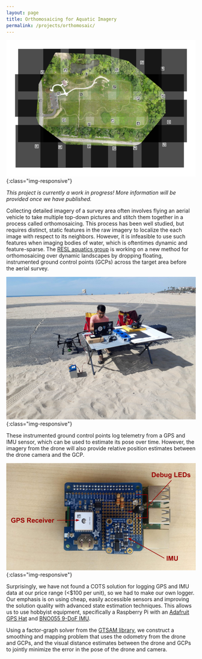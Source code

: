 ```yaml
---
layout: page
title: Orthomosaicing for Aquatic Imagery
permalink: /projects/orthomosaic/
---
```


![Stitched image of the Aukerman dataset](/assets/images/orthomosaic-aukerman.png){:class="img-responsive"}

*This project is currently a work in progress! More information will be provided once we have published.*

Collecting detailed imagery of a survey area often involves flying an aerial vehicle to take multiple top-down pictures and stitch them together in a process called orthomosaicing. This process has been well studied, but requires distinct, static features in the raw imagery to localize the each image with respect to its neighbors. However, it is infeasible to use such features when imaging bodies of water, which is oftentimes dynamic and feature-sparse. The [RESL aquatics group](https://robotics.usc.edu/resl/research/1) is working on a new method for orthomosaicing over dynamic landscapes by dropping floating, instrumented ground control points (GCPs) across the target area before the aerial survey.

![Sample aerial survey image](/assets/images/orthomosaic-beach.jpg){:class="img-responsive"}

These instrumented ground control points log telemetry from a GPS and IMU sensor, which can be used to estimate its pose over time. However, the imagery from the drone will also provide relative position estimates between the drone camera and the GCP.

![Ground Control Point hardware](/assets/images/orthomosaic-gcp.png){:class="img-responsive"}

Surprisingly, we have not found a COTS solution for logging GPS and IMU data at our price range (<$100 per unit), so we had to make our own logger. Our emphasis is on using cheap, easily accessible sensors and improving the solution quality with advanced state estimation techniques. This allows us to use hobbyist equipment, specifically a Raspberry Pi with an [Adafruit GPS Hat](https://www.adafruit.com/product/2324) and [BNO055 9-DoF IMU](https://www.adafruit.com/product/2472).

Using a factor-graph solver from the [GTSAM library](https://github.com/borglab/gtsam), we construct a smoothing and mapping problem that uses the odometry from the drone and GCPs, and the visual distance estimates between the drone and GCPs to jointly minimize the error in the pose of the drone and camera.